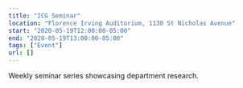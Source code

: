 ```yaml
---
title: "ICG Seminar"
location: "Florence Irving Auditorium, 1130 St Nicholas Avenue"
start: "2020-05-19T12:00:00-05:00"
end: "2020-05-19T13:00:00-05:00"
tags: ["Event"]
url: []
---
```


Weekly seminar series showcasing department research.

<!-- endexcerpt -->

